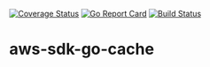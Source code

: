 [![Coverage Status](https://coveralls.io/repos/github/ticketmaster/aws-sdk-go-cache/badge.svg?branch=master)](https://coveralls.io/github/ticketmaster/aws-sdk-go-cache?branch=master)
[![Go Report Card](https://goreportcard.com/badge/github.com/ticketmaster/aws-sdk-go-cache)](https://goreportcard.com/report/github.com/ticketmaster/aws-sdk-go-cache)
[![Build Status](https://travis-ci.org/ticketmaster/aws-sdk-go-cache.svg?branch=master)](https://travis-ci.org/ticketmaster/aws-sdk-go-cache)

# aws-sdk-go-cache
